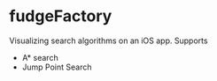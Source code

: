 fudgeFactory
============

Visualizing search algorithms on an iOS app. Supports

* A* search
* Jump Point Search
